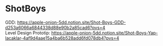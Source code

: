 # ShotBoys
GDD: https://apple-onion-5dd.notion.site/Shot-Boys-GDD-d253a6066a6844338d88e90b2a85cad6?pvs=4                              
Level Design Prototip: https://apple-onion-5dd.notion.site/Shot-Boys-Yap-lacaklar-4af9d4aae15a4ba6b528add6fd078db4?pvs=4
